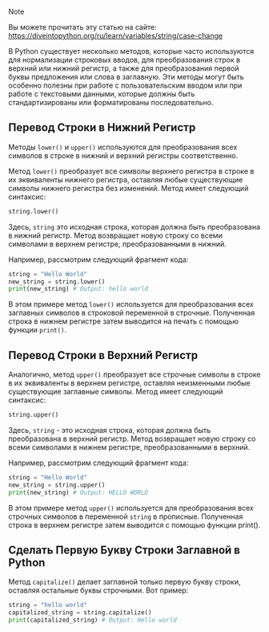 > [!NOTE]
>   Вы можете прочитать эту статью на сайте: https://diveintopython.org/ru/learn/variables/string/case-change

В Python существует несколько методов, которые часто используются для нормализации строковых вводов, для преобразования строк в верхний или нижний регистр, а также для преобразования первой буквы предложения или слова в заглавную. Эти методы могут быть особенно полезны при работе с пользовательским вводом или при работе с текстовыми данными, которые должны быть стандартизированы или форматированы последовательно.

## Перевод Строки в Нижний Регистр

Методы `lower()` и `upper()` используются для преобразования всех символов в строке в нижний и верхний регистры соответственно.

Метод `lower()` преобразует все символы верхнего регистра в строке в их эквиваленты нижнего регистра, оставляя любые существующие символы нижнего регистра без изменений. Метод имеет следующий синтаксис:

```python
string.lower()
```

Здесь, `string` это исходная строка, которая должна быть преобразована в нижний регистр. Метод возвращает новую строку со всеми символами в верхнем регистре, преобразованными в нижний.

Например, рассмотрим следующий фрагмент кода:

```python
string = "Hello World"
new_string = string.lower()
print(new_string) # Output: hello world
```

В этом примере метод `lower()` используется для преобразования всех заглавных символов в строковой переменной в строчные. Полученная строка в нижнем регистре затем выводится на печать с помощью функции `print()`.

## Перевод Строки в Верхний Регистр

Аналогично, метод `upper()` преобразует все строчные символы в строке в их эквиваленты в верхнем регистре, оставляя неизменными любые существующие заглавные символы. Метод имеет следующий синтаксис:

```python
string.upper()
```

Здесь, `string` - это исходная строка, которая должна быть преобразована в верхний регистр. Метод возвращает новую строку со всеми символами в нижнем регистре, преобразованными в верхний.

Например, рассмотрим следующий фрагмент кода:

```python
string = "Hello World"
new_string = string.upper()
print(new_string) # Output: HELLO WORLD
```

В этом примере метод `upper()` используется для преобразования всех строчных символов в переменной `string` в прописные. Полученная строка в верхнем регистре затем выводится с помощью функции print().

## Сделать Первую Букву Строки Заглавной в Python

Метод `capitalize()` делает заглавной только первую букву строки, оставляя остальные буквы строчными. Вот пример:

```python
string = "hello world"
capitalized_string = string.capitalize()
print(capitalized_string) # Output: Hello world
```

